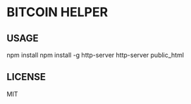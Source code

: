 # BITCOIN HELPER

## USAGE
npm install
npm install -g http-server
http-server public_html

## LICENSE
MIT
